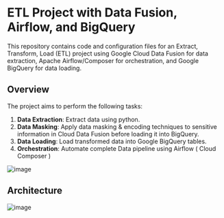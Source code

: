# ETL Project with Data Fusion, Airflow, and BigQuery

This repository contains code and configuration files for an Extract, Transform, Load (ETL) project using Google Cloud Data Fusion for data extraction, Apache Airflow/Composer for orchestration, and Google BigQuery for data loading.

## Overview

The project aims to perform the following tasks:

1. **Data Extraction**: Extract data using python.
2. **Data Masking**: Apply data masking & encoding techniques to sensitive information in Cloud Data Fusion before loading it into BigQuery.
3. **Data Loading**: Load transformed data into Google BigQuery tables.
4. **Orchestration**: Automate complete Data pipeline using Airflow ( Cloud Composer )

![image](https://github.com/user-attachments/assets/4aee660f-966f-4f19-ad03-de34b3e0ae20)

## Architecture

![image](https://github.com/user-attachments/assets/2bad6b70-e397-4e1b-b266-7f9a19f4d9e3)
